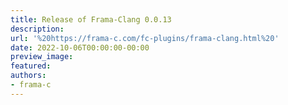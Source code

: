 ```yaml
---
title: Release of Frama-Clang 0.0.13
description:
url: '%20https://frama-c.com/fc-plugins/frama-clang.html%20'
date: 2022-10-06T00:00:00-00:00
preview_image:
featured:
authors:
- frama-c
---
```



